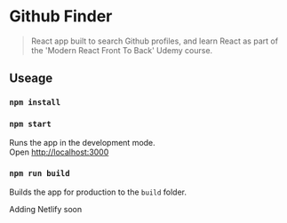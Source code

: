 # Github Finder

> React app built to search Github profiles, and learn React as part of the 'Modern React Front To Back' Udemy course.

## Useage

### `npm install`

### `npm start`

Runs the app in the development mode.<br>
Open [http://localhost:3000](http://localhost:3000)

### `npm run build`

Builds the app for production to the `build` folder.<br>

Adding Netlify soon
